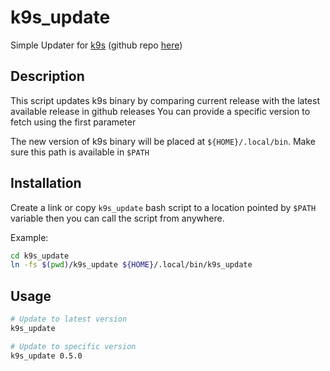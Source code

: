 # k9s_update

Simple Updater for [k9s](https://k9ss.io/) (github repo [here](https://github.com/derailed/k9s))

## Description

This script updates k9s binary by comparing current release with the latest available release in github releases
You can provide a specific version to fetch using the first parameter

The new version of k9s binary will be placed at `${HOME}/.local/bin`. Make sure this path is available in `$PATH`

## Installation

Create a link or copy `k9s_update` bash script to a location pointed by `$PATH` variable then you can call the script from anywhere.

Example:

```sh
cd k9s_update
ln -fs $(pwd)/k9s_update ${HOME}/.local/bin/k9s_update
```

## Usage

```sh
# Update to latest version
k9s_update

# Update to specific version
k9s_update 0.5.0
```
